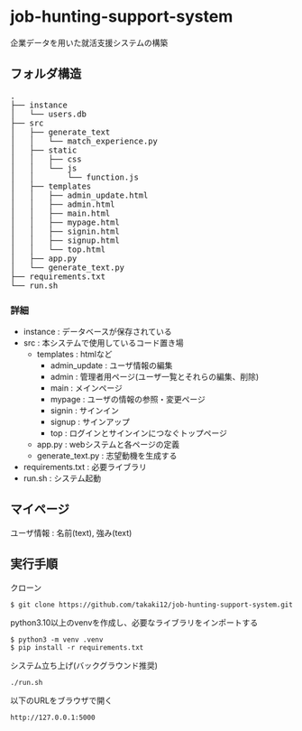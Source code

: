 # job-hunting-support-system
企業データを用いた就活支援システムの構築

## フォルダ構造
<pre>
.  
├── instance  
│   └── users.db  
├── src  
│   ├── generate_text  
│   │   └── match_experience.py  
│   ├── static  
│   │   ├── css  
│   │   └── js  
│   │       └── function.js  
│   ├── templates  
│   │   ├── admin_update.html  
│   │   ├── admin.html  
│   │   ├── main.html  
│   │   ├── mypage.html  
│   │   ├── signin.html  
│   │   ├── signup.html  
│   │   └── top.html  
│   ├── app.py  
│   └── generate_text.py  
├── requirements.txt  
└── run.sh
</pre>
### 詳細
- instance : データベースが保存されている
- src : 本システムで使用しているコード置き場  
  - templates : htmlなど  
    - admin_update : ユーザ情報の編集  
    - admin : 管理者用ページ(ユーザ一覧とそれらの編集、削除)  
    - main : メインページ  
    - mypage : ユーザの情報の参照・変更ページ  
    - signin : サインイン
    - signup : サインアップ  
    - top : ログインとサインインにつなぐトップページ  
  - app.py : webシステムと各ページの定義  
  - generate_text.py : 志望動機を生成する  
- requirements.txt : 必要ライブラリ  
- run.sh : システム起動  

## マイページ
ユーザ情報 : 名前(text), 強み(text)  

## 実行手順
クローン
```
$ git clone https://github.com/takaki12/job-hunting-support-system.git
```
python3.10以上のvenvを作成し、必要なライブラリをインポートする
```
$ python3 -m venv .venv
$ pip install -r requirements.txt
```
システム立ち上げ(バックグラウンド推奨)
```
./run.sh
```
以下のURLをブラウザで開く
```
http://127.0.0.1:5000
```